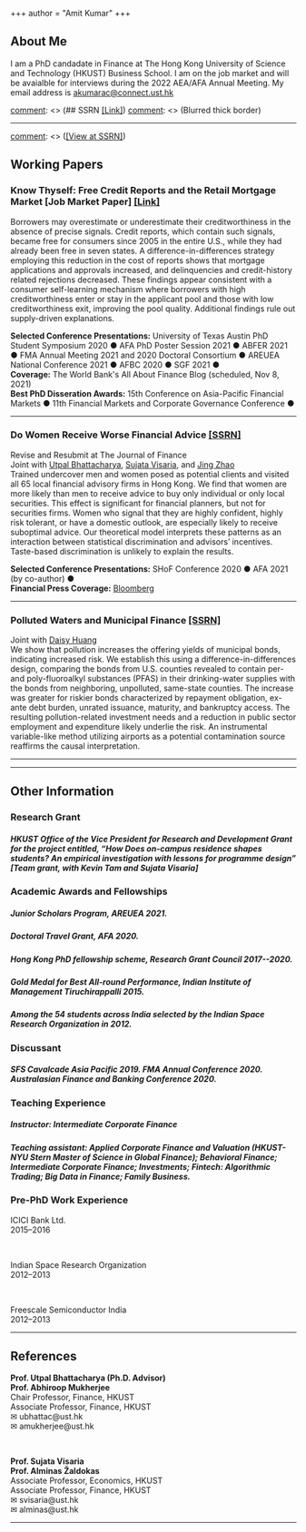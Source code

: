 +++
author = "Amit Kumar"
+++
## About Me
I am a PhD candadate in Finance at The Hong Kong University of Science and Technology (HKUST) Business School. I am on the job market and will be avaialble for interviews during the 2022 AEA/AFA Annual Meeting. My email address is  <a href="mailto:akumarac@connect.ust.hk">akumarac@connect.ust.hk</a>

[comment]: <> (## SSRN [[Link]](https://www.ssrn.com/author=2664500))
[comment]: <> (Blurred thick border)
<hr class="hr1" /> 

[comment]: <> ([[View at SSRN]](https://papers.ssrn.com/sol3/papers.cfm?abstract_id=3732853))
## Working Papers
### Know Thyself: Free Credit Reports and the Retail Mortgage Market [Job Market Paper] <span class = "titlelink">[[Link]](https://bit.ly/2ZG2Ti7)</span>
 Borrowers may overestimate or underestimate their creditworthiness in the absence of precise signals. Credit reports, which contain such signals, became free for consumers since 2005 in the entire U.S., while they had already been free in seven states. A difference-in-differences strategy employing this reduction in the cost of reports shows that mortgage applications and approvals increased, and delinquencies and credit-history related rejections decreased. These findings appear consistent with a consumer self-learning mechanism where borrowers with high creditworthiness enter or stay in the applicant pool and those with low creditworthiness exit, improving the pool quality. Additional findings rule out supply-driven explanations.
   <div class="conference">
      <b>Selected Conference Presentations:</b> University of Texas Austin PhD Student Symposium 2020 &#9679; AFA PhD Poster Session 2021 &#9679; ABFER 2021 &#9679; FMA Annual Meeting 2021 and 2020 Doctoral Consortium &#9679; AREUEA National Conference 2021 &#9679; AFBC 2020 &#9679; SGF 2021 &#9679;
     </div>
     <div class="conference">
      <b>Coverage:</b> The World Bank's All About Finance Blog (scheduled, Nov 8, 2021)
      </div>
      <div class="conference">
      <b>Best PhD Disseration Awards:</b> 15th Conference on Asia-Pacific Financial Markets &#9679; 11th Financial Markets and Corporate Governance Conference &#9679;
      </div>
      <hr class="hr2" />

### Do Women Receive Worse Financial Advice <span class = "titlelink">[[SSRN]](https://papers.ssrn.com/sol3/papers.cfm?abstract_id=3671377)</span>
   <span class  = "randr">Revise and Resubmit at The Journal of Finance</span>
   <br><span class="author">Joint with [Utpal Bhattacharya](https://ubhattac.people.ust.hk/), [Sujata Visaria](https://www.bm.ust.hk/econ/faculty-and-staff/directory/87), and [Jing Zhao](https://af.polyu.edu.hk/people/academic-staff/dr-jing-zhao/)</span>
   <br>Trained undercover men and women posed as potential clients and visited all 65 local financial advisory firms in Hong Kong. We find that women are more likely than men to receive advice to buy only individual or only local securities. This effect is significant for financial planners, but not for securities firms. Women who signal that they are highly confident, highly risk tolerant, or have a domestic outlook, are especially likely to receive suboptimal advice. Our theoretical model interprets these patterns as an interaction between statistical discrimination and advisors’ incentives. Taste-based discrimination is unlikely to explain the results.

   <div class="conference">
      <b>Selected Conference Presentations:</b>	SHoF Conference 2020 &#9679; AFA 2021 (by co-author) &#9679;
   </div>
   <div class="conference">
    <b>Financial Press Coverage:</b> <a href = https://www.bloomberg.com/news/articles/2020-09-05/financial-advisers-give-women-worse-advice-than-men-in-hong-kong>Bloomberg</a>
   </div><hr class="hr2" />
  
### Polluted Waters and Municipal Finance <span class= "titlelink">[[SSRN]](https://papers.ssrn.com/sol3/papers.cfm?abstract_id=3821639)</span>
   <span class="author">Joint with [Daisy Huang](https://www.ssrn.com/author=1464447)</span>
   <br>We show that pollution increases the offering yields of municipal bonds, indicating increased risk. We establish this using a difference-in-differences design, comparing the bonds from U.S. counties revealed to contain per- and poly-fluoroalkyl substances (PFAS) in their drinking-water supplies with the bonds from neighboring, unpolluted, same-state counties. The increase was greater for riskier bonds characterized by repayment obligation, ex-ante debt burden, unrated issuance, maturity, and bankruptcy access. The resulting pollution-related investment needs and a reduction in public sector employment and expenditure likely underlie the risk. An instrumental variable-like method utilizing airports as a potential contamination source reaffirms the causal interpretation.
  <hr class="hr2" />

[comment]: <> (### Effects of On-campus Residence on Student Outcomes [Work-in-progress]
<span class="author"> Joint with Xuanyi Jin, Kevin Tam, Sujata Visaria, and Chen Xiang</span>)
<hr class="hr1" />

[comment]: <> (### Research Interests)
[comment]: <> (##### Consumer and Household Finance, Municipal Finance, and Banking.)
[comment]: <> (### Ad hoc Referee)
[comment]: <> (##### Real Estate Economics, Financial Management, Journal of Multinational Financial Management.)

## Other Information
### Research Grant
##### HKUST Office of the Vice President for Research and Development Grant for the project entitled, “How Does on-campus residence shapes students? An empirical investigation with lessons for programme design” [Team grant, with Kevin Tam and Sujata Visaria]
<p></p>

### Academic Awards and Fellowships
#####  Junior Scholars Program, AREUEA 2021.
##### Doctoral Travel Grant, AFA 2020.
##### Hong Kong PhD fellowship scheme, Research Grant Council 2017--2020.
##### Gold Medal for Best All-round Performance, Indian Institute of Management Tiruchirappalli 2015.
##### Among the 54 students across India selected by the Indian Space Research Organization in 2012.
<p></p>

### Discussant
##### SFS Cavalcade Asia Pacific 2019. FMA Annual Conference 2020. Australasian Finance and Banking Conference 2020.
<p></p>

### Teaching Experience
##### Instructor: Intermediate Corporate Finance
#####	Teaching assistant: Applied Corporate Finance and Valuation (HKUST-NYU Stern Master of Science in Global Finance); Behavioral Finance; Intermediate Corporate Finance; Investments; Fintech: Algorithmic Trading; Big Data in Finance; Family Business.
<p></p>

### Pre-PhD Work Experience
<div class="row">
  <div class="column1">ICICI Bank Ltd.</div>
  <div class="column2">2015&ndash;2016</div>
</div>

&nbsp;
<div class="row">
  <div class="column1">Indian Space Research Organization</div>
  <div class="column2">2012&ndash;2013</div>
</div>

&nbsp;
<div class="row">
  <div class="column1">Freescale Semiconductor India</div>
  <div class="column2">2012&ndash;2013</div>
</div>
<p></p>


<hr class="hr1" />

## References
<div class="row">
  <div class="column1"><b>Prof. Utpal Bhattacharya (Ph.D. Advisor)</b></div>
  <div class="column2"><b>Prof. Abhiroop Mukherjee</b></div>
</div>
<div class="row">
  <div class="column1">Chair Professor, Finance, HKUST</div>
  <div class="column2">Associate Professor, Finance, HKUST</div>
</div>
<div class="row">
  <div class="column1">&#9993; ubhattac@ust.hk</div>
  <div class="column2">&#9993; amukherjee@ust.hk</div>
</div>

&nbsp;
<div class="row">
  <div class="column1"><b>Prof. Sujata Visaria</b></div>
  <div class="column2"><b>Prof. Alminas Žaldokas</b></div>
</div>
<div class="row">
  <div class="column1">Associate Professor, Economics, HKUST</div>
  <div class="column2">Associate Professor, Finance, HKUST</div>
</div>
<div class="row">
  <div class="column1">&#9993; svisaria@ust.hk</div>
  <div class="column2">&#9993; alminas@ust.hk</div>
</div>
<hr class="hr1" />


